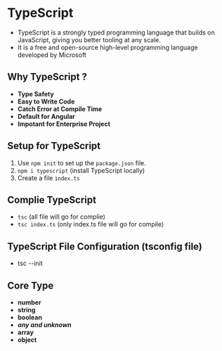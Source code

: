 # TypeScript
- TypeScript is a strongly typed programming language that builds on JavaScript, giving you better tooling at any scale.
- It is a free and open-source high-level programming language developed by Microsoft

## Why TypeScript ?
- **Type Safety** 
- **Easy to Write Code** 
- **Catch Error at Compile Time**
- **Default for Angular**
- **Impotant for Enterprise Project** 

## Setup for TypeScript 
1. Use `npm init` to set up the `package.json` file.
2. `npm i typescript` (install TypeScript locally)
3. Create a file `index.ts`

## Complie TypeScript
- `tsc` (all file will go for complie)
- `tsc index.ts` (only index.ts file will go for compile)

## TypeScript File Configuration (tsconfig file)
- tsc --init

## Core Type
- **number**
- **string**
- **boolean**
- ***any and unknown***
- **array**
- **object**